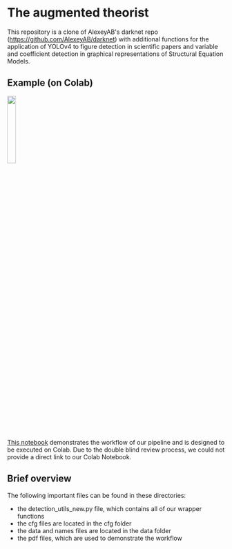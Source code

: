 # The augmented theorist

This repository is a clone of AlexeyAB's darknet repo (https://github.com/AlexeyAB/darknet) with additional functions for the application of YOLOv4 to figure detection in scientific papers and variable and coefficient detection in graphical representations of Structural Equation Models. 

## Example (on Colab)


<img  src="https://miro.medium.com/max/397/1*L2u_koKpa1lcjvB8DEDHsg.jpeg"  alt=""  width="20%"  />

[This notebook](https://github.com/purplesweatshirt/icispaper/blob/main/example.ipynb) demonstrates the workflow of our pipeline and is designed to be executed on Colab. Due to the double blind review process, we could not provide a direct link to our Colab Notebook.



## Brief overview

The following important files can be found in these directories:
- the detection_utils_new.py file, which contains all of our wrapper functions
- the cfg files are located in the cfg folder
- the data and names files are located in the data folder
- the pdf files, which are used to demonstrate the workflow
